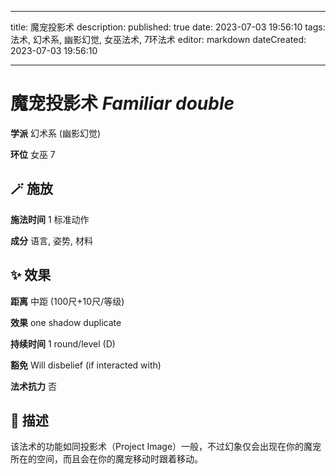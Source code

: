 
---
title: 魔宠投影术
description: 
published: true
date: 2023-07-03 19:56:10
tags: 法术, 幻术系, 幽影幻觉, 女巫法术, 7环法术
editor: markdown
dateCreated: 2023-07-03 19:56:10

---

# **魔宠投影术** *Familiar double*

**学派** 幻术系 (幽影幻觉) 

**环位** 女巫 7

## 🪄 施放

**施法时间** 1 标准动作

**成分** 语言, 姿势, 材料

## ✨ 效果  

**距离** 中距 (100尺+10尺/等级) 

**效果** one shadow duplicate 

**持续时间** 1 round/level (D) 

**豁免** Will disbelief (if interacted with)

**法术抗力** 否

## 📖 描述

该法术的功能如同投影术（Project Image）一般，不过幻象仅会出现在你的魔宠所在的空间，而且会在你的魔宠移动时跟着移动。
    